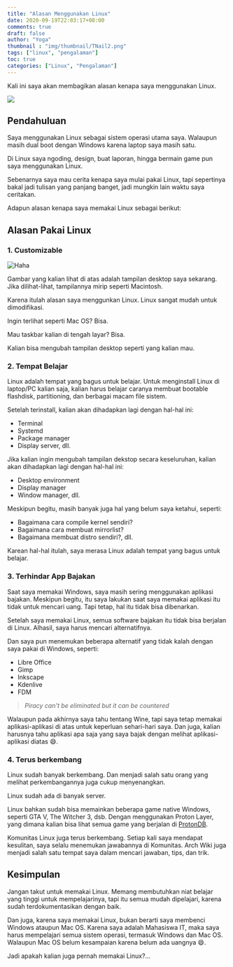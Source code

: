 ```yaml
---
title: "Alasan Menggunakan Linux"
date: 2020-09-19T22:03:17+08:00
comments: true
draft: false
author: "Yoga"
thumbnail : "img/thumbnail/TNail2.png"
tags: ["linux", "pengalaman"]
toc: true
categories: ["Linux", "Pengalaman"]
---
```


Kali ini saya akan membagikan alasan kenapa saya menggunakan Linux.
<!--more-->

![](/img/thumbnail/TNail2.png)

## Pendahuluan

Saya menggunakan Linux sebagai sistem operasi utama saya. Walaupun masih dual boot dengan Windows karena laptop saya masih satu.

Di Linux saya ngoding, design, buat laporan, hingga bermain game pun saya menggunakan Linux.

Sebenarnya saya mau cerita kenapa saya mulai pakai Linux, tapi sepertinya bakal jadi tulisan yang panjang banget, jadi mungkin lain waktu saya ceritakan.

Adapun alasan kenapa saya memakai Linux sebagai berikut:

## Alasan Pakai Linux

### 1. Customizable

![Haha](/img/gambarDesktop.png)

Gambar yang kalian lihat di atas adalah tampilan desktop saya sekarang. Jika dilihat-lihat, tampilannya mirip seperti Macintosh.

Karena itulah alasan saya menggunkan Linux. Linux sangat mudah untuk dimodifikasi.

Ingin terlihat seperti Mac OS? Bisa.

Mau taskbar kalian di tengah layar? Bisa.

Kalian bisa mengubah tampilan desktop seperti yang kalian mau.

### 2. Tempat Belajar

Linux adalah tempat yang bagus untuk belajar. Untuk menginstall Linux di laptop/PC kalian saja, kalian harus belajar caranya membuat bootable flashdisk,
partitioning, dan berbagai macam file sistem.

Setelah terinstall, kalian akan dihadapkan lagi dengan hal-hal ini:
+ Terminal
+ Systemd
+ Package manager
+ Display server, dll.

Jika kalian ingin mengubah tampilan dekstop secara keseluruhan, kalian akan dihadapkan lagi dengan hal-hal ini:
+ Desktop environment
+ Display manager
+ Window manager, dll.

Meskipun begitu, masih banyak juga hal yang belum saya ketahui, seperti:
+ Bagaimana cara compile kernel sendiri?
+ Bagaimana cara membuat mirrorlist?
+ Bagaimana membuat distro sendiri?, dll.

Karean hal-hal itulah, saya merasa Linux adalah tempat yang bagus untuk belajar.

### 3. Terhindar App Bajakan

Saat saya memakai Windows, saya masih sering menggunakan aplikasi bajakan. Meskipun begitu, itu saya lakukan saat saya memakai aplikasi itu tidak
untuk mencari uang. Tapi tetap, hal itu tidak bisa dibenarkan.

Setelah saya memakai Linux, semua software bajakan itu tidak bisa berjalan di Linux. Alhasil, saya harus mencari alternatifnya.

Dan saya pun menemukan beberapa alternatif yang tidak kalah dengan saya pakai di Windows, seperti:
+ Libre Office
+ Gimp
+ Inkscape
+ Kdenlive
+ FDM

> _Piracy can't be eliminated but it can be countered_

Walaupun pada akhirnya saya tahu tentang Wine, tapi saya tetap memakai aplikasi-aplikasi di atas untuk keperluan sehari-hari saya. Dan juga, kalian harusnya tahu aplikasi apa saja yang saya bajak dengan melihat aplikasi-aplikasi diatas :smile:.

### 4. Terus berkembang

Linux sudah banyak berkembang. Dan menjadi salah satu orang yang melihat perkembangannya juga cukup menyenangkan.

Linux sudah ada di banyak server.

Linux bahkan sudah bisa memainkan beberapa game native Windows, seperti GTA V, The Witcher 3, dsb. Dengan menggunakan Proton Layer, yang dimana kalian bisa lihat semua game yang berjalan di [ProtonDB](https://www.protondb.com/).

Komunitas Linux juga terus berkembang. Setiap kali saya mendapat kesulitan, saya selalu menemukan jawabannya di Komunitas. Arch Wiki juga menjadi salah satu tempat saya dalam mencari jawaban, tips, dan trik.

## Kesimpulan

Jangan takut untuk memakai Linux. Memang membutuhkan niat belajar yang tinggi untuk mempelajarinya, tapi itu semua mudah dipelajari, karena sudah terdokumentasikan dengan baik.

Dan juga, karena saya memakai Linux, bukan berarti saya membenci Windows ataupun Mac OS. Karena saya adalah Mahasiswa IT, maka saya harus mempelajari semua sistem operasi, termasuk Windows dan Mac OS. Walaupun Mac OS belum kesampaian karena belum ada uangnya :smile:.

Jadi apakah kalian juga pernah memakai Linux?...
